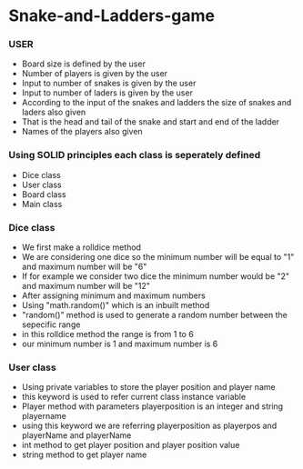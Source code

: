# Snake-and-Ladders-game

### USER
+ Board size is defined by the user
+ Number of players is given by the user
+ Input to number of snakes is given by the user
+ Input to number of laders is given by the user
+ According to the input of the snakes and ladders the size of snakes and laders also given
+ That is the head and tail of the snake and start and end of the ladder
+ Names of the players also given

### Using SOLID principles each class is seperately defined 
 + Dice class
 + User class
 + Board class
 + Main class

### Dice class

+ We first make a rolldice method 
+ We are considering one dice so the minimum number will be equal to "1" and maximum number will be "6"
+ If for example we consider two dice the minimum number would be "2" and maximum number will be "12"
+ After assigning minimum and maximum numbers 
+ Using "math.random()" which is an inbuilt method 
+ "random()" method is used to generate a random number between the sepecific range
+ in this rolldice method the range is from 1 to 6
+ our minimum number is 1 and maximum number is 6

### User class

+ Using private variables to store the player position and player name
+ this keyword is used to refer current class instance variable
+ Player method with parameters playerposition is an integer and string playername
+ using this keyword we are referring playerposition as playerpos and playerName and playerName
+ int method to get player position and player position value 
+ string method to get player name

